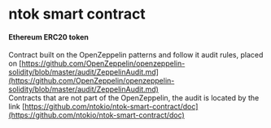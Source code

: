 # ntok smart contract
#### Ethereum ERC20 token



Contract built on the OpenZeppelin patterns and follow it audit rules, placed on [https://github.com/OpenZeppelin/openzeppelin-solidity/blob/master/audit/ZeppelinAudit.md](https://github.com/OpenZeppelin/openzeppelin-solidity/blob/master/audit/ZeppelinAudit.md)     
Contracts that are not part of the OpenZeppelin, the audit is located by the link [https://github.com/ntokio/ntok-smart-contract/doc](https://github.com/ntokio/ntok-smart-contract/doc)
